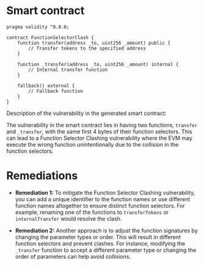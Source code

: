 # Smart contract

```solidity
pragma solidity ^0.8.0;

contract FunctionSelectorClash {
    function transfer(address _to, uint256 _amount) public {
        // Transfer tokens to the specified address
    }

    function _transfer(address _to, uint256 _amount) internal {
        // Internal transfer function
    }

    fallback() external {
        // Fallback function
    }
}
```

Description of the vulnerability in the generated smart contract:

The vulnerability in the smart contract lies in having two functions, `transfer` and `_transfer`, with the same first 4 bytes of their function selectors. This can lead to a Function Selector Clashing vulnerability where the EVM may execute the wrong function unintentionally due to the collision in the function selectors.

# Remediations

- **Remediation 1:** To mitigate the Function Selector Clashing vulnerability, you can add a unique identifier to the function names or use different function names altogether to ensure distinct function selectors. For example, renaming one of the functions to `transferTokens` or `internalTransfer` would resolve the clash.
  
- **Remediation 2:** Another approach is to adjust the function signatures by changing the parameter types or order. This will result in different function selectors and prevent clashes. For instance, modifying the `_transfer` function to accept a different parameter type or changing the order of parameters can help avoid collisions.